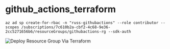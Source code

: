 # github_actions_terraform

```
az ad sp create-for-rbac -n "russ-githubactions" --role contributor --scopes /subscriptions/7c610b2a-cbf2-4c68-9e36-2cc5271656b6/resourceGroups/githubactions-rg --sdk-auth
```

![Deploy Resource Group Via Terraform](https://github.com/russellmccloy/github_actions_terraform/workflows/Deploy%20Resource%20Group%20Via%20Terraform/badge.svg)